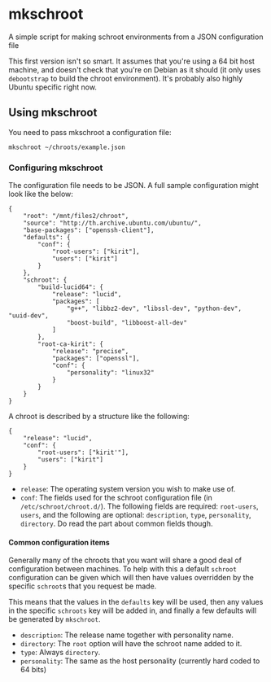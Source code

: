 # mkschroot #


A simple script for making schroot environments from a JSON configuration file

This first version isn't so smart. It assumes that you're using a 64 bit host machine, and doesn't check that you're on Debian as it should (it only uses `debootstrap` to build the chroot environment). It's probably also highly Ubuntu specific right now.


## Using mkschroot ##

You need to pass mkschroot a configuration file:

    mkschroot ~/chroots/example.json

### Configuring mkschroot ###

The configuration file needs to be JSON. A full sample configuration might look like the below:

    {
        "root": "/mnt/files2/chroot",
        "source": "http://th.archive.ubuntu.com/ubuntu/",
        "base-packages": ["openssh-client"],
        "defaults": {
            "conf": {
                "root-users": ["kirit"],
                "users": ["kirit"]
            }
        },
        "schroot": {
            "build-lucid64": {
                "release": "lucid",
                "packages": [
                    "g++", "libbz2-dev", "libssl-dev", "python-dev", "uuid-dev",
                    "boost-build", "libboost-all-dev"
                ]
            },
            "root-ca-kirit": {
                "release": "precise",
                "packages": ["openssl"],
                "conf": {
                    "personality": "linux32"
                }
            }
        }
    }

A chroot is described by a structure like the following:

    {
        "release": "lucid",
        "conf": {
            "root-users": ["kirit'"],
            "users": ["kirit"]
        }
    }

* `release`: The operating system version you wish to make use of.
* `conf`: The fields used for the schroot configuration file (in `/etc/schroot/chroot.d/`). The following fields are required: `root-users`, `users`, and the following are optional: `description`, `type`, `personality`, `directory`. Do read the part about common fields though.

#### Common configuration items ####

Generally many of the chroots that you want will share a good deal of configuration between machines. To help with this a default `schroot` configuration can be given which will then have values overridden by the specific `schroot`s that you request be made.

This means that the values in the `defaults` key will be used, then any values in the specific `schroots` key will be added in, and finally a few defaults will be generated by `mkschroot`.

* `description`: The release name together with personality name.
* `directory`: The `root` option will have the schroot name added to it.
* `type`: Always `directory`.
* `personality`: The same as the host personality (currently hard coded to 64 bits)
